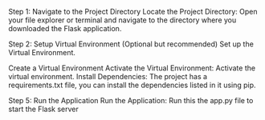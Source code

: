 Step 1: Navigate to the Project Directory
Locate the Project Directory: Open your file explorer or terminal and navigate to the directory where you downloaded the Flask application.

Step 2: Setup Virtual Environment (Optional but recommended)
Set up the Virtual Environment.

Create a Virtual Environment
Activate the Virtual Environment: Activate the virtual environment.
Install Dependencies: The project has a requirements.txt file, you can install the dependencies listed in it using pip.

Step 5: Run the Application
Run the Application: Run this the app.py file to start the Flask server
